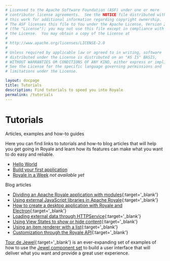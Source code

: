 ```yaml
---
# Licensed to the Apache Software Foundation (ASF) under one or more
# contributor license agreements.  See the NOTICE file distributed with
# this work for additional information regarding copyright ownership.
# The ASF licenses this file to You under the Apache License, Version 2.0
# (the "License"); you may not use this file except in compliance with
# the License.  You may obtain a copy of the License at
# 
# http://www.apache.org/licenses/LICENSE-2.0
# 
# Unless required by applicable law or agreed to in writing, software
# distributed under the License is distributed on an "AS IS" BASIS,
# WITHOUT WARRANTIES OR CONDITIONS OF ANY KIND, either express or implied.
# See the License for the specific language governing permissions and
# limitations under the License.

layout: docpage
title: Tutorials
description: Find tutorials to speed you into Royale
permalink: /tutorials
---
```

# Tutorials

Articles, examples and how-to guides

Here you can find links to tutorials and how-to blog articles that will help you get going in Royale and learn how its features can make what you want to do easy and reliable.

  * [Hello World](get-started/hello-world)
  * [Build your first application](create-an-application)
  * [Royale in a Week](tutorials/royale-in-a-week) _not available yet_
  
Blog articles

  * [Dividing an Apache Royale application with modules](https://royale.apache.org/dividing-an-apache-royale-application-with-modules){:target='_blank'}
  * [Using external JavaScript libraries in Apache Royale](https://royale.apache.org/using-external-javascript-libraries-in-apache-royale){:target='_blank'}
  * [How to create a desktop application with Royale and Electron](https://royale.apache.org/how-to-create-a-desktop-application-with-royale-and-electron){:target='_blank'}
  * [Loading external data through HTTPService](https://royale.apache.org/loading-external-data-through-httpservice){:target='_blank'}
  * [Using View States to show or hide content](https://royale.apache.org/using-view-states-to-show-or-hide-content){:target='_blank'}
  * [Using an item renderer with a list](https://royale.apache.org/using-an-item-renderer-with-a-list){:target='_blank'}
  * [Customization through the Royale API](https://royale.apache.org/customization-through-the-royale-api){:target='_blank'}
  
[Tour de Jewel](https://royale.apache.org/tourdejewel){:target='_blank'} is an ever-expanding set of examples of how to use the [Jewel component set](component-sets/jewel) to build a user interface that will deliver what you want and provide a great user experience.
